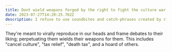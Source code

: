 ```yaml
---
title: Dont wield weapons forged by the right to fight the culture war
date: 2023-07-27T14:20:25.762Z
description: I refuse to use soundbites and catch-phrases created by right-wing pundits in my discourse.
---
```


They're meant to virally reproduce in our heads and frame debates to their liking; perpetuating them wields their weapons for them. This includes "cancel culture", "tax relief", "death tax", and a hoard of others.
